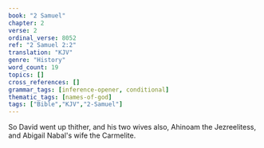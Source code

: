 ```yaml
---
book: "2 Samuel"
chapter: 2
verse: 2
ordinal_verse: 8052
ref: "2 Samuel 2:2"
translation: "KJV"
genre: "History"
word_count: 19
topics: []
cross_references: []
grammar_tags: [inference-opener, conditional]
thematic_tags: [names-of-god]
tags: ["Bible","KJV","2-Samuel"]
---
```

So David went up thither, and his two wives also, Ahinoam the Jezreelitess, and Abigail Nabal's wife the Carmelite.
